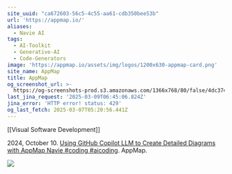 ```yaml
---
site_uuid: "ca672603-56c5-4c55-aa61-cdb350bee53b"
url: 'https://appmap.io/'
aliases:
  - Navie AI
tags:
  - AI-Toolkit
  - Generative-AI
  - Code-Generators
image: 'https://appmap.io/assets/img/logos/1200x630-appmap-card.png'
site_name: AppMap
title: AppMap
og_screenshot_url: >-
  https://og-screenshots-prod.s3.amazonaws.com/1366x768/80/false/4dc37431cbe02ddd62f2134ce4c3246cf2db171dab9b47a87ff19bd8155b6454.jpeg
last_jina_request: '2025-03-09T06:45:06.824Z'
jina_error: 'HTTP error! status: 429'
og_last_fetch: 2025-03-07T05:20:56.441Z
---
```

[[Visual Software Development]]

2024, October 10. [Using GitHub Copilot LLM to Create Detailed Diagrams with AppMap Navie #coding #aicoding](https://youtube.com/shorts/jztXLSb2pl8?si=RNvZ-QPCrWKJXLT4). AppMap.

![](https://i.imgur.com/MnpDA3R.png)

